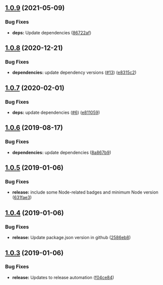 ## [1.0.9](https://github.com/phil-mitchell/exegesis-plugin-swagger-ui-express/compare/v1.0.8...v1.0.9) (2021-05-09)


### Bug Fixes

* **deps:** Update dependencies ([86722af](https://github.com/phil-mitchell/exegesis-plugin-swagger-ui-express/commit/86722af979ff00930eeb57554d424df67fc4fb11))

## [1.0.8](https://github.com/phil-mitchell/exegesis-plugin-swagger-ui-express/compare/v1.0.7...v1.0.8) (2020-12-21)


### Bug Fixes

* **dependencies:** update dependency versions ([#13](https://github.com/phil-mitchell/exegesis-plugin-swagger-ui-express/issues/13)) ([e8315c2](https://github.com/phil-mitchell/exegesis-plugin-swagger-ui-express/commit/e8315c25251ac025f14310ade757d74d5b91ffc5))

## [1.0.7](https://github.com/phil-mitchell/exegesis-plugin-swagger-ui-express/compare/v1.0.6...v1.0.7) (2020-02-01)


### Bug Fixes

* **deps:** update dependencies ([#6](https://github.com/phil-mitchell/exegesis-plugin-swagger-ui-express/issues/6)) ([e811059](https://github.com/phil-mitchell/exegesis-plugin-swagger-ui-express/commit/e81105957170a24fb1f7fc47ed021c09a64b5f84))

## [1.0.6](https://github.com/phil-mitchell/exegesis-plugin-swagger-ui-express/compare/v1.0.5...v1.0.6) (2019-08-17)


### Bug Fixes

* **dependencies:** update dependencies ([8a867b9](https://github.com/phil-mitchell/exegesis-plugin-swagger-ui-express/commit/8a867b9))

## [1.0.5](https://github.com/phil-mitchell/exegesis-plugin-swagger-ui-express/compare/v1.0.4...v1.0.5) (2019-01-06)


### Bug Fixes

* **release:** include some Node-related badges and minimum Node version ([631fae3](https://github.com/phil-mitchell/exegesis-plugin-swagger-ui-express/commit/631fae3))

## [1.0.4](https://github.com/phil-mitchell/exegesis-plugin-swagger-ui-express/compare/v1.0.3...v1.0.4) (2019-01-06)


### Bug Fixes

* **release:** Update package.json version in github ([2586eb8](https://github.com/phil-mitchell/exegesis-plugin-swagger-ui-express/commit/2586eb8))

## [1.0.3](https://github.com/phil-mitchell/exegesis-plugin-swagger-ui-express/compare/v1.0.2...v1.0.3) (2019-01-06)


### Bug Fixes

* **release:** Updates to release automation ([f04ce84](https://github.com/phil-mitchell/exegesis-plugin-swagger-ui-express/commit/f04ce84))
